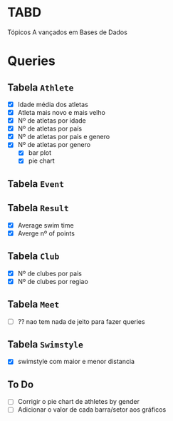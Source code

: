 # TABD

Tópicos A vançados em Bases de Dados

# Queries

## Tabela `Athlete`

- [X] Idade média dos atletas
- [X] Atleta mais novo e mais velho
- [X] Nº de atletas por idade
- [X] Nº de atletas por país
- [X] Nº de atletas por pais e genero
- [X] Nº de atletas por genero
  - [X] bar plot
  - [X] pie chart

## Tabela `Event`

## Tabela `Result`

- [X] Average swim time
- [X] Averge nº of points

## Tabela `Club`

- [X] Nº de clubes por pais
- [X] Nº de clubes por regiao

## Tabela `Meet`
- [ ] ?? nao tem nada de jeito para fazer queries

## Tabela `Swimstyle`

- [X] swimstyle com maior e menor distancia

## To Do 

- [ ] Corrigir o pie chart de athletes by gender
- [ ] Adicionar o valor de cada barra/setor aos gráficos
